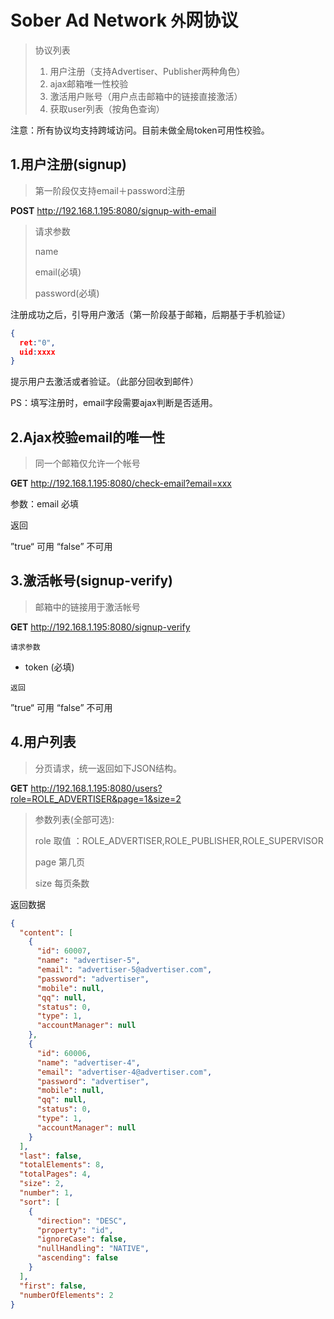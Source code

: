 # Sober Ad Network `外`网协议

> 协议列表
> 
> 1. 用户注册（支持Advertiser、Publisher两种角色）
> 2. ajax邮箱唯一性校验
> 3. 激活用户账号（用户点击邮箱中的链接直接激活）
> 4. 获取user列表（按角色查询）

注意：所有协议均支持跨域访问。目前未做全局token可用性校验。

## 1.用户注册(signup)

> 第一阶段仅支持email＋password注册

**POST** http://192.168.1.195:8080/signup-with-email

> 请求参数
> 
> name
> 
> email(必填)
> 
> password(必填)

注册成功之后，引导用户激活（第一阶段基于邮箱，后期基于手机验证）

``` JSON
{
  ret:"0",
  uid:xxxx
}
```

提示用户去激活或者验证。（此部分回收到邮件）

PS：填写注册时，email字段需要ajax判断是否适用。

## 2.Ajax校验email的唯一性

> 同一个邮箱仅允许一个帐号

**GET** http://192.168.1.195:8080/check-email?email=xxx

参数：email 必填

返回

”true“ 可用 “false” 不可用

## 3.激活帐号(signup-verify)

> 邮箱中的链接用于激活帐号

**GET** http://192.168.1.195:8080/signup-verify

`请求参数`

* token (必填)

`返回`

”true“ 可用 “false” 不可用

## 4.用户列表

> 分页请求，统一返回如下JSON结构。

**GET** http://192.168.1.195:8080/users?role=ROLE_ADVERTISER&page=1&size=2

> 参数列表(全部可选):
> 
> role  取值 ：ROLE_ADVERTISER,ROLE_PUBLISHER,ROLE_SUPERVISOR
> 
> page 第几页
> 
> size   每页条数

返回数据

``` JSON
{
  "content": [
    {
      "id": 60007, 
      "name": "advertiser-5", 
      "email": "advertiser-5@advertiser.com", 
      "password": "advertiser", 
      "mobile": null, 
      "qq": null, 
      "status": 0, 
      "type": 1, 
      "accountManager": null
    }, 
    {
      "id": 60006, 
      "name": "advertiser-4", 
      "email": "advertiser-4@advertiser.com", 
      "password": "advertiser", 
      "mobile": null, 
      "qq": null, 
      "status": 0, 
      "type": 1, 
      "accountManager": null
    }
  ], 
  "last": false, 
  "totalElements": 8, 
  "totalPages": 4, 
  "size": 2, 
  "number": 1, 
  "sort": [
    {
      "direction": "DESC", 
      "property": "id", 
      "ignoreCase": false, 
      "nullHandling": "NATIVE", 
      "ascending": false
    }
  ], 
  "first": false, 
  "numberOfElements": 2
}
```

